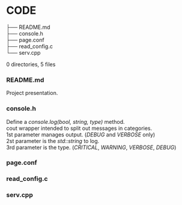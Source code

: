 # CODE

├── README.md  
├── console.h  
├── page.conf  
├── read_config.c  
└── serv.cpp  
  
0 directories, 5 files  
  
  
  
  
  

### **README.md**  
Project presentation.  
  
  
### **console.h**  
Define a _console.log(bool, string, type)_ method.  
cout wrapper intended to split out messages in categories.  
1st parameter manages output. (_DEBUG_ and _VERBOSE_ only)  
2st parameter is the _std::string_ to log.  
3rd parameter is the type. (_CRITICAL_, _WARNING_, _VERBOSE_, _DEBUG_)  
  
  
### **page.conf**  
  
  
### **read_config.c**  
  
  
### **serv.cpp**  
  
  

